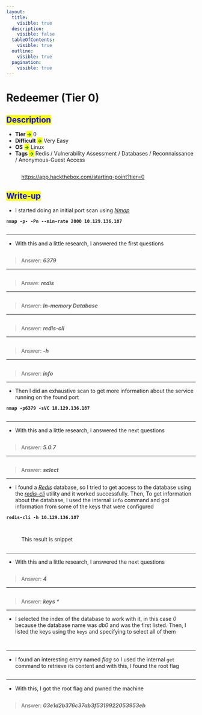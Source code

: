 ```yaml
---
layout:
  title:
    visible: true
  description:
    visible: false
  tableOfContents:
    visible: true
  outline:
    visible: true
  pagination:
    visible: true
---
```


# Redeemer (Tier 0)

## <mark style="color:blue;">Description</mark>

* **Tier&#x20;**<mark style="color:green;">**->**</mark> 0
* **Difficult** <mark style="color:green;">**->**</mark> Very Easy
* **OS** <mark style="color:green;">**->**</mark> Linux
* **Tags&#x20;**<mark style="color:green;">**->**</mark> Redis / Vulnerability Assessment / Databases / Reconnaissance\
  &#x20;             / Anonymous-Guest Access

<figure><img src="../../.gitbook/assets/image (22) (1) (1) (1).png" alt=""><figcaption><p><a href="https://app.hackthebox.com/starting-point?tier=0">https://app.hackthebox.com/starting-point?tier=0</a></p></figcaption></figure>

## <mark style="color:blue;">Write-up</mark>

* I started doing an initial port scan using [_Nmap_](../../networks/tools-and-utilities.md#nmap)

<pre class="language-bash" data-line-numbers><code class="lang-bash"><strong>nmap -p- -Pn --min-rate 2000 10.129.136.187
</strong></code></pre>

<figure><img src="../../.gitbook/assets/image (105) (1).png" alt=""><figcaption></figcaption></figure>

***

* With this and a little research, I answered the first questions

<figure><img src="../../.gitbook/assets/image (87) (1).png" alt=""><figcaption></figcaption></figure>

> Answer: _**6379**_



***

<figure><img src="../../.gitbook/assets/image (91) (1).png" alt=""><figcaption></figcaption></figure>

> Answe: _**redis**_

***

<figure><img src="../../.gitbook/assets/image (92) (1).png" alt=""><figcaption></figcaption></figure>

> Answer: _**In-memory Database**_

***

<figure><img src="../../.gitbook/assets/image (93) (1).png" alt=""><figcaption></figcaption></figure>

> Answer: _**redis-cli**_

***

<figure><img src="../../.gitbook/assets/image (99) (1).png" alt=""><figcaption></figcaption></figure>

> Answer: _**-h**_

***

<figure><img src="../../.gitbook/assets/image (100) (1).png" alt=""><figcaption></figcaption></figure>

> Answer: _**info**_

***

* Then I did an exhaustive scan to get more information about the service running on the found port

<pre class="language-bash" data-line-numbers><code class="lang-bash"><strong>nmap -p6379 -sVC 10.129.136.187
</strong></code></pre>

<figure><img src="../../.gitbook/assets/image (106) (1).png" alt=""><figcaption></figcaption></figure>

***

* With this and a little research, I answered the next questions

<figure><img src="../../.gitbook/assets/image (101) (1).png" alt=""><figcaption></figcaption></figure>

> Answer: _**5.0.7**_

***

<figure><img src="../../.gitbook/assets/image (102) (1).png" alt=""><figcaption></figcaption></figure>

> Answer: _**select**_

***

* I found a [_Redis_](https://redis.io/) database, so I tried to get access to the database using the [_redis-cli_](../../database-attacks/tools-and-utilities.md#redis) utility and it worked successfully. Then, To get information about the database, I used the internal `info` command and got information from some of the keys that were configured

<pre class="language-bash" data-line-numbers><code class="lang-bash"><strong>redis-cli -h 10.129.136.187
</strong></code></pre>

<figure><img src="../../.gitbook/assets/image (110) (1).png" alt=""><figcaption></figcaption></figure>

<figure><img src="../../.gitbook/assets/image (111) (1).png" alt=""><figcaption><p>This result is snippet</p></figcaption></figure>

<figure><img src="../../.gitbook/assets/image (112) (1).png" alt=""><figcaption></figcaption></figure>

***

* With this and a little research, I answered the next questions

<figure><img src="../../.gitbook/assets/image (107) (1).png" alt=""><figcaption></figcaption></figure>

> Answer: _**4**_

***

<figure><img src="../../.gitbook/assets/image (108) (1).png" alt=""><figcaption></figcaption></figure>

> Answer: _**keys \***_

***

* I selected the index of the database to work with it, in this case _0_ because the database name was _db0_ and was the first liste&#x64;_._ Then, I listed the keys using the `keys` and specifying to select all of them

<figure><img src="../../.gitbook/assets/image (113) (1).png" alt=""><figcaption></figcaption></figure>

<figure><img src="../../.gitbook/assets/image (114) (1).png" alt=""><figcaption></figcaption></figure>

***

* I found an interesting entry named _flag_ so I used the internal `get` command to retrieve its content and with this, I found the root flag

<figure><img src="../../.gitbook/assets/image (115) (1).png" alt=""><figcaption></figcaption></figure>

***

* With this, I got the root flag and pwned the machine

<figure><img src="../../.gitbook/assets/image (109) (1).png" alt=""><figcaption></figcaption></figure>

> Answer: _**03e1d2b376c37ab3f5319922053953eb**_
